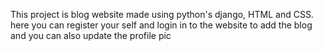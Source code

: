 This project is blog website made using python's django, HTML and CSS.
here you can register your self and login in to the website to add the blog and you can also update the profile pic
